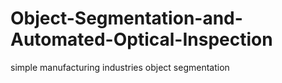 # Object-Segmentation-and-Automated-Optical-Inspection
simple manufacturing industries object segmentation
